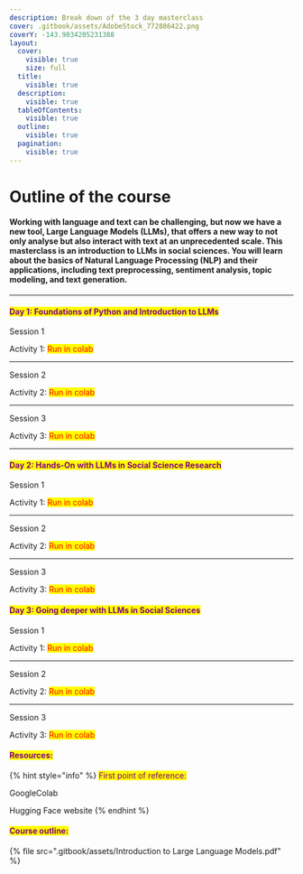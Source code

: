```yaml
---
description: Break down of the 3 day masterclass
cover: .gitbook/assets/AdobeStock_772886422.png
coverY: -143.9034205231388
layout:
  cover:
    visible: true
    size: full
  title:
    visible: true
  description:
    visible: true
  tableOfContents:
    visible: true
  outline:
    visible: true
  pagination:
    visible: true
---
```


# Outline of the course

#### Working with language and text can be challenging, but now we have a new tool, Large Language Models (LLMs), that offers a new way to not only analyse but also interact with text at an unprecedented scale. This masterclass is an introduction to LLMs in social sciences. You will learn about the basics of Natural Language Processing (NLP)  and their applications, including text preprocessing, sentiment analysis, topic modeling, and text generation.

***

#### <mark style="color:purple;">Day 1: Foundations of Python and Introduction to LLMs</mark>

Session 1

Activity 1: <mark style="color:red;">Run in colab</mark>

***

Session 2

Activity 2: <mark style="color:red;">Run in colab</mark>

***

Session 3

Activity 3: <mark style="color:red;">Run in colab</mark>

***

#### <mark style="color:purple;">Day 2: Hands-On with LLMs in Social Science Research</mark>

Session 1

Activity 1: <mark style="color:red;">Run in colab</mark>

***

Session 2

Activity 2: <mark style="color:red;">Run in colab</mark>

***

Session 3

Activity 3: <mark style="color:red;">Run in colab</mark>

#### <mark style="color:purple;">Day 3: Going deeper with LLMs in Social Sciences</mark>

Session 1

Activity 1: <mark style="color:red;">Run in colab</mark>

***

Session 2

Activity 2: <mark style="color:red;">Run in colab</mark>

***

Session 3

Activity 3: <mark style="color:red;">Run in colab</mark>

#### <mark style="color:purple;">Resources:</mark>

{% hint style="info" %}
<mark style="color:purple;">First point of reference:</mark>

GoogleColab

Hugging Face website
{% endhint %}

#### <mark style="color:purple;">Course outline:</mark>

{% file src=".gitbook/assets/Introduction to Large Language Models.pdf" %}







